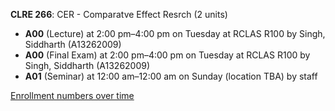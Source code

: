 **CLRE 266**: CER - Comparatve Effect Resrch (2 units)

- **A00** (Lecture) at 2:00 pm–4:00 pm on Tuesday at RCLAS R100 by Singh, Siddharth (A13262009)
- **A00** (Final Exam) at 2:00 pm–4:00 pm on Tuesday at RCLAS R100 by Singh, Siddharth (A13262009)
- **A01** (Seminar) at 12:00 am–12:00 am on Sunday (location TBA) by staff

[Enrollment numbers over time](./CLRE266.tsv)
